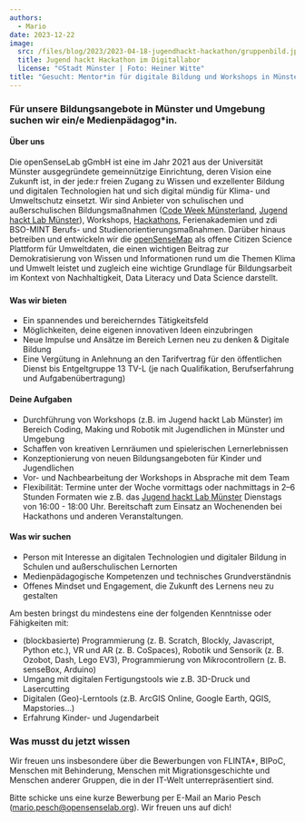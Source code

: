 ```yaml
---
authors:
  - Mario
date: 2023-12-22
image:
  src: /files/blog/2023/2023-04-18-jugendhackt-hackathon/gruppenbild.jpeg
  title: Jugend hackt Hackathon im Digitallabor
  license: "©Stadt Münster | Foto: Heiner Witte"
title: "Gesucht: Mentor*in für digitale Bildung und Workshops in Münster"
---
```


### Für unsere Bildungsangebote in Münster und Umgebung suchen wir ein/e Medienpädagog\*in.

#### Über uns

Die openSenseLab gGmbH ist eine im Jahr 2021 aus der Universität Münster ausgegründete gemeinnützige Einrichtung, deren Vision eine Zukunft ist, in der jede:r freien Zugang zu Wissen und exzellenter Bildung und digitalen Technologien hat und sich digital mündig für Klima- und Umweltschutz einsetzt. Wir sind Anbieter von schulischen und außerschulischen Bildungsmaßnahmen ([Code Week Münsterland](https://opensenselab.org/projekte/codeweek/), [Jugend hackt Lab Münster](https://opensenselab.org/projekte/jugendhackt/)), Workshops, [Hackathons](https://opensenselab.org/projekte/jugendhackt_hackathon/), Ferienakademien und zdi BSO-MINT Berufs- und Studienorientierungsmaßnahmen. Darüber hinaus betreiben und entwickeln wir die [openSenseMap](https://opensensemap.org) als offene Citizen Science Plattform für Umweltdaten, die einen wichtigen Beitrag zur Demokratisierung von Wissen und Informationen rund um die Themen Klima und Umwelt leistet und zugleich eine wichtige Grundlage für Bildungsarbeit im Kontext von Nachhaltigkeit, Data Literacy und Data Science darstellt.

###

#### Was wir bieten

- Ein spannendes und bereicherndes Tätigkeitsfeld
- Möglichkeiten, deine eigenen innovativen Ideen einzubringen
- Neue Impulse und Ansätze im Bereich Lernen neu zu denken & Digitale Bildung
- Eine Vergütung in Anlehnung an den Tarifvertrag für den öffentlichen Dienst bis Entgeltgruppe 13 TV-L (je nach Qualifikation, Berufserfahrung und Aufgabenübertragung)

#### Deine Aufgaben

- Durchführung von Workshops (z.B. im Jugend hackt Lab Münster) im Bereich Coding, Making und Robotik mit Jugendlichen in Münster und Umgebung
- Schaffen von kreativen Lernräumen und spielerischen Lernerlebnissen
- Konzeptionierung von neuen Bildungsangeboten für Kinder und Jugendlichen
- Vor- und Nachbearbeitung der Workshops in Absprache mit dem Team
- Flexibilität: Termine unter der Woche vormittags oder nachmittags in 2–6 Stunden Formaten wie z.B. das [Jugend hackt Lab Münster](https://opensenselab.org/projekte/jugendhackt/) Dienstags von 16:00 - 18:00 Uhr. Bereitschaft zum Einsatz an Wochenenden bei Hackathons und anderen Veranstaltungen.

#### Was wir suchen

- Person mit Interesse an digitalen Technologien und digitaler Bildung in Schulen und außerschulischen Lernorten
- Medienpädagogische Kompetenzen und technisches Grundverständnis
- Offenes Mindset und Engagement, die Zukunft des Lernens neu zu gestalten

Am besten bringst du mindestens eine der folgenden Kenntnisse oder Fähigkeiten mit:

- (blockbasierte) Programmierung (z. B. Scratch, Blockly, Javascript, Python etc.), VR und AR (z. B. CoSpaces), Robotik und Sensorik (z. B. Ozobot, Dash, Lego EV3), Programmierung von Mikrocontrollern (z. B. senseBox, Arduino)
- Umgang mit digitalen Fertigungstools wie z.B. 3D-Druck und Lasercutting
- Digitalen (Geo)-Lerntools (z.B. ArcGIS Online, Google Earth, QGIS, Mapstories...)
- Erfahrung Kinder- und Jugendarbeit

### Was musst du jetzt wissen

Wir freuen uns insbesondere über die Bewerbungen von FLINTA\*, BIPoC, Menschen mit Behinderung, Menschen mit Migrationsgeschichte und Menschen anderer Gruppen, die in der IT-Welt unterrepräsentiert sind.

Bitte schicke uns eine kurze Bewerbung per E-Mail an Mario Pesch (mario.pesch@opensenselab.org). Wir freuen uns auf dich!
